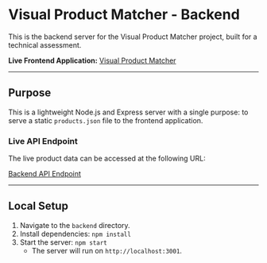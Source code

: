 # Visual Product Matcher - Backend

This is the backend server for the Visual Product Matcher project, built for a technical assessment.

**Live Frontend Application:** [Visual Product Matcher](https://visual-matcher-frontend.vercel.app/)


---
## Purpose

This is a lightweight Node.js and Express server with a single purpose: to serve a static `products.json` file to the frontend application.

### Live API Endpoint

The live product data can be accessed at the following URL:

[Backend API Endpoint](https://visual-matcher-backend-iedm.onrender.com/api/products)

---
## Local Setup

1.  Navigate to the `backend` directory.
2.  Install dependencies: `npm install`
3.  Start the server: `npm start`
    - The server will run on `http://localhost:3001`.
